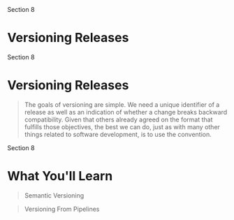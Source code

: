 <!-- .slide: class="center" -->
<div class="eyebrow">Section 8</div>

# Versioning Releases


<!-- .slide: class="light" -->
<div class="eyebrow">Section 8</div>

# Versioning Releases

> The goals of versioning are simple. We need a unique identifier of a release as well as an indication of whether a change breaks backward compatibility. Given that others already agreed on the format that fulfills those objectives, the best we can do, just as with many other things related to software development, is to use the convention.


<!-- .slide: class="light" -->
<div class="eyebrow">Section 8</div>

# What You'll Learn

> Semantic Versioning

> Versioning From Pipelines
